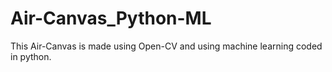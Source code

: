 # Air-Canvas_Python-ML
This Air-Canvas is made using Open-CV and using machine learning coded in python.

